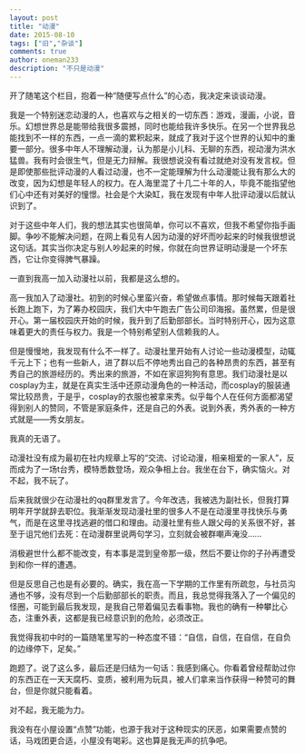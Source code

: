 ```yaml
---
layout: post
title: "动漫"
date: 2015-08-10
tags: ["旧","杂谈"]
comments: true
author: oneman233
description: "不只是动漫"
---
```


开了随笔这个栏目，抱着一种“随便写点什么”的心态，我决定来谈谈动漫。

我是一个特别迷恋动漫的人，也喜欢与之相关的一切东西：游戏，漫画，小说，音乐。幻想世界总是能带给我很多震撼，同时也能给我许多快乐。在另一个世界我总能找到不一样的东西，一点一滴的累积起来，就成了我对于这个世界的认知中的重要一部分。很多中年人不理解动漫，认为那是小儿科、无聊的东西，视动漫为洪水猛兽。我有时会很生气，但是无力辩解。我很想说没有看过就绝对没有发言权。但是即使那些批评动漫的人看过动漫，也不一定能理解为什么动漫能让我有那么大的改变，因为幻想是年轻人的权力。在人海里混了十几二十年的人，毕竟不能指望他们心中还有对美好的憧憬。社会是个大染缸，我在发现有中年人批评动漫以后就认识到了。

对于这些中年人们，我的想法其实也很简单，你可以不喜欢，但我不希望你指手画脚。争吵不能解决问题，在网上看见有人因为动漫的好坏而吵起来的时候我很想说这句话。其实当你决定与别人吵起来的时候，你就在向世界证明动漫是一个坏东西，它让你变得脾气暴躁。

一直到我高一加入动漫社以前，我都是这么想的。

高一我加入了动漫社。初到的时候心里蛮兴奋，希望做点事情。那时候每天跟着社长跑上跑下，为了筹办校园庆，我们大中午跑去广告公司印海报。虽然累，但是很开心。第一届校园庆开始的时候，我升到了后勤部部长。当时特别开心，因为这意味着更大的责任与权力。我是一个特别希望别人信赖我的人。

但是慢慢地，我发现有什么不一样了。动漫社里开始有人讨论一些动漫模型，动辄千元上下；也有一些新人，进了群以后不停地秀出自己的各种昂贵的东西，甚至有秀自己的旅游经历的。秀出来的旅游，不如在家逗狗狗有意思。我们动漫社是以cosplay为主，就是在真实生活中还原动漫角色的一种活动，而cosplay的服装通常比较昂贵，于是乎，cosplay的衣服也被拿来秀。似乎每个人在任何方面都渴望得到别人的赞同，不管是家庭条件，还是自己的外表。说到外表，秀外表的一种方式就是——秀女朋友。

我真的无语了。

动漫社没有成为最初在社内规章上写的“交流、讨论动漫，相亲相爱的一家人”，反而成为了一场t台秀，模特悉数登场，观众争相上台。我坐在台下，确实恼火。对不起，我不玩了。

后来我就很少在动漫社的qq群里发言了。今年改选，我被选为副社长，但我打算明年开学就辞去职位。我渐渐发现动漫社里的很多人不是在动漫里寻找快乐与勇气，而是在这里寻找逃避的借口和理由。动漫社里有些人跟父母的关系很不好，甚至于诅咒他们去死：在动漫群里说两句学习，立刻就会被群嘲声淹没......

消极避世什么都不能改变，有本事是混到皇帝那一级，然后不要让你的子孙再遭受到和你一样的遭遇。

但是反思自己也是有必要的。确实，我在高一下学期的工作里有所疏忽，与社员沟通也不够，没有尽到一个后勤部部长的职责。而且，我总觉得我落入了一个偏见的怪圈，可能到最后我发现，是我自己带着偏见去看事物。我也的确有一种攀比心态，注重外表，这都是我已经意识到的危险，必须改正。

我觉得我初中时的一篇随笔里写的一种态度不错：“自信，自信，在自信，在自负的边缘停下，足矣。”

跑题了。说了这么多，最后还是归结为一句话：我感到痛心。你看着曾经帮助过你的东西正在一天天腐朽、变质，被利用为玩具，被人们拿来当作获得一种赞可的舞台，但是你就只能看着。

对不起，我无能为力。

我没有在小屋设置“点赞”功能，也源于我对于这种现实的厌恶，如果需要点赞的话，马戏团更合适，小屋没有喝彩。这也算是我无声的抗争吧。
